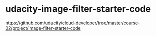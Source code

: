 # udacity-image-filter-starter-code
https://github.com/udacity/cloud-developer/tree/master/course-02/project/image-filter-starter-code
